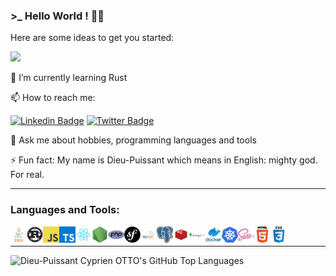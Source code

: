 

### >_ Hello World !  👋🏿

Here are some ideas to get you started:

<img src="https://i.giphy.com/media/S3Pe5NZqgmE8Tl3NI5/giphy-downsized-large.gif" width="200"/>

🌱 I’m currently learning Rust

📫 How to reach me:

[![Linkedin Badge](https://img.shields.io/badge/-@ottodpc-6633cc?style=flat-square&logo=Linkedin&logoColor=white&link=https://www.linkedin.com/in/ottodpc/)](https://www.linkedin.com/in/ottodpc/)
[![Twitter Badge](https://img.shields.io/badge/-@ottodpc-6633cc?style=flat-square&logo=Twitter&logoColor=white&link=https://twitter.com/ottodpc/)](https://twitter.com/ottodpc/) 


💬 Ask me about hobbies, programming languages and tools

⚡ Fun fact: My name is Dieu-Puissant which means in English: mighty god. For real. 



---
  ### Languages and Tools:


  <img align="left" alt="Java" width="26px" src="https://raw.githubusercontent.com/github/explore/80688e429a7d4ef2fca1e82350fe8e3517d3494d/topics/java/java.png" />

  <img align="left" alt="Rust" width="26px" src="https://raw.githubusercontent.com/github/explore/80688e429a7d4ef2fca1e82350fe8e3517d3494d/topics/rust/rust.png" />

  <img align="left" alt="JavaScript" width="26px" src="https://raw.githubusercontent.com/github/explore/80688e429a7d4ef2fca1e82350fe8e3517d3494d/topics/javascript/javascript.png" />
  
  <img align="left" alt="Typescript" width="26px" src="https://raw.githubusercontent.com/github/explore/80688e429a7d4ef2fca1e82350fe8e3517d3494d/topics/typescript/typescript.png" />
  
  <img align="left" alt="React" width="26px" src="https://raw.githubusercontent.com/github/explore/80688e429a7d4ef2fca1e82350fe8e3517d3494d/topics/react/react.png" />
  
  <img align="left" alt="Node.js" width="26px" src="https://raw.githubusercontent.com/github/explore/80688e429a7d4ef2fca1e82350fe8e3517d3494d/topics/nodejs/nodejs.png" />
  
  <img align="left" alt="Php" width="26px" src="https://raw.githubusercontent.com/github/explore/80688e429a7d4ef2fca1e82350fe8e3517d3494d/topics/php/php.png" />
  
  <img align="left" alt="Symfony" width="26px" src="https://raw.githubusercontent.com/github/explore/80688e429a7d4ef2fca1e82350fe8e3517d3494d/topics/symfony/symfony.png" />
  
  <img align="left" alt="MySQL" width="26px" src="https://raw.githubusercontent.com/github/explore/80688e429a7d4ef2fca1e82350fe8e3517d3494d/topics/mysql/mysql.png" />
  <img align="left" alt="PostgresQL" width="26px" src="https://raw.githubusercontent.com/github/explore/80688e429a7d4ef2fca1e82350fe8e3517d3494d/topics/postgresql/postgresql.png" />
  
  <img align="left" alt="Redis" width="26px" src="https://raw.githubusercontent.com/github/explore/80688e429a7d4ef2fca1e82350fe8e3517d3494d/topics/redis/redis.png" />
  
  <img align="left" alt="MongoDB" width="26px" src="https://raw.githubusercontent.com/github/explore/80688e429a7d4ef2fca1e82350fe8e3517d3494d/topics/mongodb/mongodb.png" />
  
  <img align="left" alt="Docker" width="26px" src="https://raw.githubusercontent.com/github/explore/78df643247d429f6cc873026c0622819ad797942/topics/docker/docker.png" />
  
<img align="left" alt="Kubernetes" width="26px" src="https://raw.githubusercontent.com/github/explore/80688e429a7d4ef2fca1e82350fe8e3517d3494d/topics/kubernetes/kubernetes.png" />

<img  align="left"  alt="Sass"  width="26px"  src="https://raw.githubusercontent.com/github/explore/80688e429a7d4ef2fca1e82350fe8e3517d3494d/topics/sass/sass.png"  />

<img align="left" alt="HTML5" width="26px" src="https://raw.githubusercontent.com/github/explore/80688e429a7d4ef2fca1e82350fe8e3517d3494d/topics/html/html.png" />

<img align="left" alt="CSS3" width="26px" src="https://raw.githubusercontent.com/github/explore/80688e429a7d4ef2fca1e82350fe8e3517d3494d/topics/css/css.png" />
  
<br  />

  

---

<!-- <img align="right" width="auto" src="https://github-readme-stats.vercel.app/api?username=ottodpc&include_all_commits=true&&custom_title=CyprienOTTO's Github Stats&count_private=true&show_icons=true&title_color=ffffff&icon_color=e3f6f5&text_color=fafafa&bg_color=0c7b93"> -->

<img  align="left" width="auto" alt="Dieu-Puissant Cyprien OTTO's GitHub Top Languages"  src="https://github-readme-stats.vercel.app/api/top-langs/?username=ottodpc&&include_all_commits=true&&count_private=true&&langs_count=10&&layout=compact&&title_color=0c7b93"  />
<!-- thanks to :
https://github.com/anuraghazra/github-readme-stats

-->
